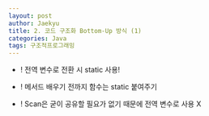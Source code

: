 ```yaml
---
layout: post
author: Jaekyu
title: 2. 코드 구조화 Bottom-Up 방식 (1)
categories: Java
tags: 구조적프로그래밍
---
```


* ! 전역 변수로 전환 시 static 사용!

* ! 메서드 배우기 전까지 함수는 static 붙여주기

* ! Scan은 굳이 공유할 필요가 없기 때문에 전역 변수로 사용 X